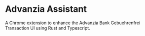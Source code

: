 # Advanzia Assistant

A Chrome extension to enhance the Advanzia Bank Gebuehrenfrei Transaction UI using Rust and Typescript.
